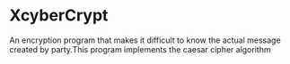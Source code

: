 # XcyberCrypt
An encryption program that makes it difficult to know the actual message created by party.This program implements the caesar cipher algorithm
